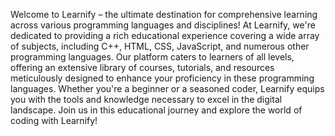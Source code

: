 Welcome to Learnify – the ultimate destination for comprehensive learning across various programming languages and disciplines! At Learnify, we're dedicated to providing a rich educational experience covering a wide array of subjects, including C++, HTML, CSS, JavaScript, and numerous other programming languages. Our platform caters to learners of all levels, offering an extensive library of courses, tutorials, and resources meticulously designed to enhance your proficiency in these programming languages. Whether you're a beginner or a seasoned coder, Learnify equips you with the tools and knowledge necessary to excel in the digital landscape. Join us in this educational journey and explore the world of coding with Learnify!
